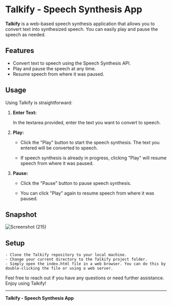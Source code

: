 # Talkify - Speech Synthesis App

**Talkify** is a web-based speech synthesis application that allows you to convert text into synthesized speech. You can easily play and pause the speech as needed.

## Features

- Convert text to speech using the Speech Synthesis API.
- Play and pause the speech at any time.
- Resume speech from where it was paused.

## Usage

Using Talkify is straightforward:

1. **Enter Text:**

   In the textarea provided, enter the text you want to convert to speech.

2. **Play:**

   - Click the "Play" button to start the speech synthesis. The text you entered will be converted to speech.

   - If speech synthesis is already in progress, clicking "Play" will resume speech from where it was paused.

3. **Pause:**

   - Click the "Pause" button to pause speech synthesis.

   - You can click "Play" again to resume speech from where it was paused.

## Snapshot
![Screenshot (215)](https://github.com/Smoke221/Talkify-Web-based-Speech-Synthesis-App/assets/114225283/51b815a0-d417-43b7-8b63-53cabed4ab26)

## Setup

    - Clone the Talkify repository to your local machine.
    - Change your current directory to the Talkify project folder.
    - Simply open the index.html file in a web browser. You can do this by double-clicking the file or using a web server.

Feel free to reach out if you have any questions or need further assistance. Enjoy using Talkify!

---

**Talkify - Speech Synthesis App**
